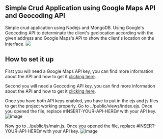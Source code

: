 <h2>Simple Crud Application using Google Maps API and Geocoding API</h2>
Simple crud application using Nodejs and MongoDB. Using Google's Geocoding API to determinate the client's geolocation according with the given address and Google Maps's API to show the client's location on the interface.
<img src='https://user-images.githubusercontent.com/57187549/122800330-2e16af80-d299-11eb-9a9a-f008f6f1c5d2.png'>

<h2>How to set it up</h2>

First you will need a Google Maps API key, you can find more information about the API and how to get it [clicking here](https://developers.google.com/maps/documentation/javascript/overview#maps_map_simple-javascript).

Second you will need a Geocoding API key, you can find more information about the API and how to get it [clicking here](https://developers.google.com/maps/documentation/geocoding/overview?hl=en).

Once you have both API keys enabled, you have to put in the ejs and js files to get the project working properly. 
Go to ../public/views/index.ejs. Once you opened the file, replace #INSERT-YOUR-API-HERE# with your API key. 
![image](https://user-images.githubusercontent.com/57187549/122799570-40dcb480-d298-11eb-89c1-7611ab1217ca.png)

Now go to ../public/js/main.js. Once you opened the file, replace #INSERT-YOUR-API-HERE# with your API key. 
![image](https://user-images.githubusercontent.com/57187549/122799477-2acef400-d298-11eb-9beb-6a13a1771b74.png)
